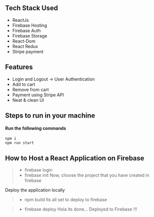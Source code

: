 ## Tech Stack Used 

- ReactJs
- Firebase Hosting
- Firebase Auth
- Firebase Storage
- React-Dom
- React Redux
- Stripe payment

## Features

- Login and Logout -> User Authentication
- Add to cart
- Remove from cart
- Payment using Stripe API
- Neat & clean UI

## Steps to run in your machine

#### Run the following commands
```
npm i
npm run start
```

## How to Host a React Application on Firebase

> - firebase login
> - firebase init
Now, choose the project that you have created in firebase

Deploy the application locally

> - npm build
Its all set to deploy to firebase

> - firebase deploy
Hola its done... Deployed to Firebase !!!